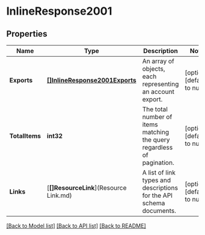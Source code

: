 # InlineResponse2001

## Properties
Name | Type | Description | Notes
------------ | ------------- | ------------- | -------------
**Exports** | [**[]InlineResponse2001Exports**](inline_response_200_1_exports.md) | An array of objects, each representing an account export. | [optional] [default to null]
**TotalItems** | **int32** | The total number of items matching the query regardless of pagination. | [optional] [default to null]
**Links** | [**[]ResourceLink**](Resource Link.md) | A list of link types and descriptions for the API schema documents. | [optional] [default to null]

[[Back to Model list]](../README.md#documentation-for-models) [[Back to API list]](../README.md#documentation-for-api-endpoints) [[Back to README]](../README.md)

